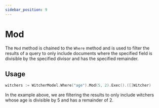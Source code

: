 ```yaml
---
sidebar_position: 9
---
```


# Mod

The `Mod` method is chained to the `Where` method and is used to filter the results of a query to only include documents where the specified field is divisible by the specified divisor and has the specified remainder.

## Usage

```go
witchers := WitcherModel.Where("age").Mod(5, 2).Exec().([]Witcher)
```

In the example above, we are filtering the results to only include witchers whose age is divisible by 5 and has a remainder of 2.